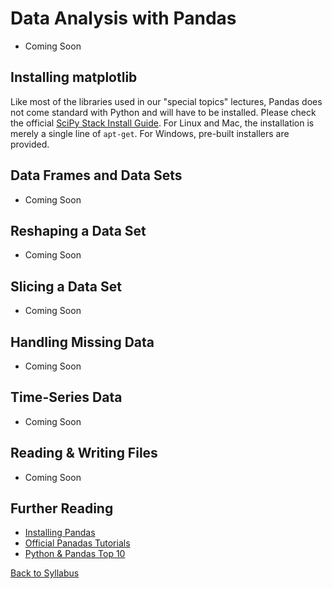 # Data Analysis with Pandas

 * Coming Soon

## Installing matplotlib

Like most of the libraries used in our "special topics" lectures, Pandas does not come standard with Python and will have to be installed. Please check the official [SciPy Stack Install Guide](http://www.scipy.org/install.html). For Linux and Mac, the installation is merely a single line of `apt-get`. For Windows, pre-built installers are provided.

## Data Frames and Data Sets

 * Coming Soon

## Reshaping a Data Set

 * Coming Soon

## Slicing a Data Set

 * Coming Soon

## Handling Missing Data

 * Coming Soon

## Time-Series Data

 * Coming Soon

## Reading & Writing Files

 * Coming Soon


## Further Reading

 * [Installing Pandas](http://pandas.pydata.org/pandas-docs/stable/install.html)
 * [Official Panadas Tutorials](http://pandas.pydata.org/pandas-docs/stable/tutorials.html)
 * [Python & Pandas Top 10](http://manishamde.github.io/blog/2013/03/07/pandas-and-python-top-10/)


[Back to Syllabus](../../README.md)
